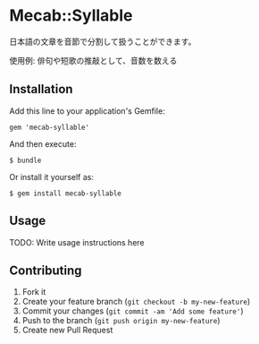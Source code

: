 # Mecab::Syllable

日本語の文章を音節で分割して扱うことができます。

使用例: 俳句や短歌の推敲として、音数を数える

## Installation

Add this line to your application's Gemfile:

    gem 'mecab-syllable'

And then execute:

    $ bundle

Or install it yourself as:

    $ gem install mecab-syllable

## Usage

TODO: Write usage instructions here

## Contributing

1. Fork it
2. Create your feature branch (`git checkout -b my-new-feature`)
3. Commit your changes (`git commit -am 'Add some feature'`)
4. Push to the branch (`git push origin my-new-feature`)
5. Create new Pull Request
